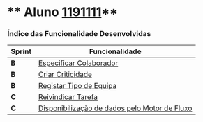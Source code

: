** Aluno [1191111](./)** 
===============================


### Índice das Funcionalidade Desenvolvidas ###


| Sprint | Funcionalidade     |
|--------|--------------------|
| **B**  | [Especificar Colaborador](https://bitbucket.org/1190731/lei20_21_s4_2dl_1/src/master/docs/1191111/Colaborador/ProcessoEngenhariaFuncionalidade.md) |
| **B**  | [Criar Criticidade](https://bitbucket.org/1190731/lei20_21_s4_2dl_1/src/master/docs/1191111/Criticidade/ProcessoEngenhariaFuncionalidade.md) |
| **B**  | [Registar Tipo de Equipa](https://bitbucket.org/1190731/lei20_21_s4_2dl_1/src/master/docs/1191111/TipoDeEquipa/ProcessoEngenhariaFuncionalidade.md) |
| **C**  | [Reivindicar Tarefa](https://bitbucket.org/1190731/lei20_21_s4_2dl_1/src/master/docs/1191111/ReivindicarTarefa/ProcessoEngenhariaFuncionalidade.md) |
| **C**  | [Disponibilização de dados pelo Motor de Fluxo](https://bitbucket.org/1190731/lei20_21_s4_2dl_1/src/master/docs/1191111/DadosDoMotorDeFluxo/ProcessoEngenhariaFuncionalidade.md) |